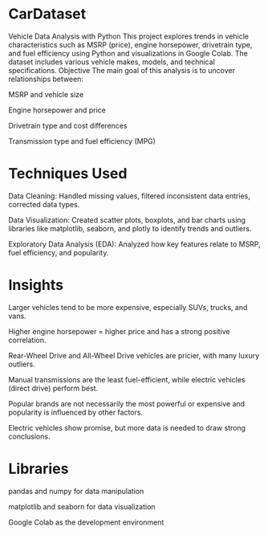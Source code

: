 # CarDataset
Vehicle Data Analysis with Python This project explores trends in vehicle characteristics such as MSRP (price), engine horsepower, drivetrain type, and fuel efficiency using Python and visualizations in Google Colab. The dataset includes various vehicle makes, models, and technical specifications.
 Objective
The main goal of this analysis is to uncover relationships between:

MSRP and vehicle size

Engine horsepower and price

Drivetrain type and cost differences

Transmission type and fuel efficiency (MPG)

# Techniques Used
Data Cleaning: Handled missing values, filtered inconsistent data entries, corrected data types.

Data Visualization: Created scatter plots, boxplots, and bar charts using libraries like matplotlib, seaborn, and plotly to identify trends and outliers.

Exploratory Data Analysis (EDA): Analyzed how key features relate to MSRP, fuel efficiency, and popularity.

# Insights
Larger vehicles tend to be more expensive, especially SUVs, trucks, and vans.

Higher engine horsepower = higher price and has a  strong positive correlation.

Rear-Wheel Drive and All-Wheel Drive vehicles are pricier, with many luxury outliers.

Manual transmissions are the least fuel-efficient, while electric vehicles (direct drive) perform best.

Popular brands are not necessarily the most powerful or expensive and  popularity is influenced by other factors.

Electric vehicles show promise, but more data is needed to draw strong conclusions. 

# Libraries
pandas and numpy for data manipulation

matplotlib and seaborn for data visualization

Google Colab as the development environment
